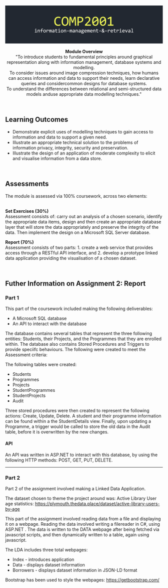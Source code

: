 ![title image](https://github.com/ORG4N/undergrad-study/blob/main/stage-02/information-management-and-retrieval/docs/images/2001.png)

<p align="center"><strong>Module Overview</strong>
<br>
"To introduce students to fundamental principles around graphical representation along with information management, database systems and modelling. <br> To consider issues around image compression techniques, how humans can access information and data to support their needs, learn declarative queries and considercommon designs for database systems. <br> To understand the differences between relational and semi-structured data models anduse appropriate data modelling techniques."
</p>
<br/>

<h2>Learning Outcomes</h2>

- Demonstrate explicit uses of modelling techniques to gain access to information and data to support a given need.
- Illustrate an appropriate technical solution to the problems of information privacy, integrity, security and preservation.
- Illustrate the design of an application of moderate complexity to elicit and visualise information from a data store.

<br>

<h2>Assessments</h2>
The module is assessed via 100% coursework, across two elements:

<br>
<br>

<b> Set Exercises (30%) </b>
<br>
Assessment consists of: carry out an analysis of a chosen scenario, identify the appropriate data items, design and then create an appropriate database layer that will store the data appropriately and preserve the integrity of the data. Then implement the design on a Microsoft SQL Server database.

<b> Report (70%) </b>
<br>
Assessment consists of two parts: 1. create a web service that provides access through a RESTful API interface, and 2. develop a prototype linked data application providing the visualisation of a chosen
dataset.

<br>

<h2>Futher Information on Assignment 2: Report</h2>

### Part 1
This part of the coursework included making the following deliverables:
<ul>
  <li>A Microsoft SQL database</li>
  <li>An API to interact with the database</li>
</ul>

The database contains several tables that represent the three following entities: Students, their Projects, and the Programmes that they are enrolled within. The database also contains Stored Procedures and Triggers to provide speciifc behaviours. The following were created to meet the Assessment criteria:

The following tables were created:
<ul>
  <li>Students</li>
  <li>Programmes</li>
  <li>Projects</li>
  <li>StudentProgrammes</li>
  <li>StudentProjects</li>
  <li>Audit</li>
</ul>

Three stored procedures were then created to represent the following actions: Create, Update, Delete.
A student and their programme information can be found within a the StudentDetails view.
Finally, upon updating a Programme, a trigger would be called to store the old data in the Audit table, before it is overwritten by the new changes.

#### API
An API was written in ASP.NET to interact with this database, by using the following HTTP methods: POST, GET, PUT, DELETE.

---

### Part 2
Part 2 of the assignment involved making a Linked Data Application. 

The dataset chosen to theme the project around was: Active Library User age statistics: 
https://plymouth.thedata.place/dataset/active-library-users-by-age

This part of the assignment involved reading data from a file and displaying it on a webpage. Reading the data involved writing a filereader in C#, using ASP.NET .
The data is written to the DATA webpage after being fetched via javascript scripts, and then dynamically written to a table, again using javascript.

The LDA includes three total webpages:
<ul>
  <li>Index - introduces application</li>
  <li>Data  - displays dataset information</li>
  <li>Borrowers - displays dataset information in JSON-LD format</li>
</ul>


Bootstrap has been used to style the webpages: https://getbootstrap.com/
